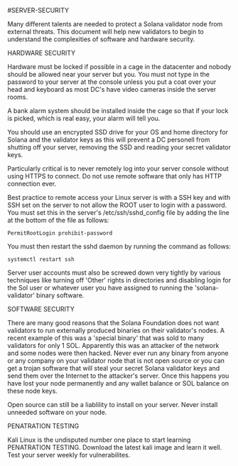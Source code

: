 #SERVER-SECURITY

Many different talents are needed to protect a Solana validator node from external threats. This document will help new validators to begin to understand the complexities of software and hardware security.


HARDWARE SECURITY


Hardware must be locked if possible in a cage in the datacenter and nobody should be allowed near your server but you. You must not type in the password to your server at the console unless you put a coat over your head and keyboard as most DC's have video cameras inside the server rooms.

A bank alarm system should be installed inside the cage so that if your lock is picked, which is real easy, your alarm will tell you.

You should use an encrypted SSD drive for your OS and home directory for Solana and the validator keys as this will prevent a DC personell from shutting off your server, removing the SSD and reading your secret validator keys.

Particularly critical is to never remotely log into your server console without using HTTPS to connect. Do not use remote software that only has HTTP connection ever. 

Best practice to remote access your Linux server is with a SSH key and with SSH set on the server to not allow the ROOT user to login with a password. You must set this in the server's /etc/ssh/sshd_config file by adding the line at the bottom of the file as follows:

    PermitRootLogin prohibit-password
    
You must then restart the sshd daemon by running the command as follows:

    systemctl restart ssh
    
Server user accounts must also be screwed down very tightly by various techniques like turning off 'Other' rights in directories and disabling login for the Sol user or whatever user you have assigned to running the 'solana-validator' binary software. 

SOFTWARE SECURITY

There are many good reasons that the Solana Foundation does not want validators to run externally produced binaries on their validator's nodes. A recent example of this was a 'special binary' that was sold to many validators for only 1 SOL. Apparently this was an attacker of the network and some nodes were then hacked. Never ever run any binary from anyone or any company on your validator node that is not open source or you can get a trojan software that will steal your secret Solana validator keys and send them over the Internet to the attacker's server. Once this happens you have lost your node permanently and any wallet balance or SOL balance on these node keys.

Open source can still be a liablility to install on your server. Never install unneeded software on your node.

PENATRATION TESTING

Kali Linux is the undisputed number one place to start learning PENATRATION TESTING. Download the latest kali image and learn it well. Test your server weekly for vulnerabilites.

